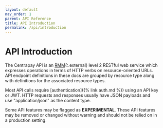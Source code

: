 ```yaml
---
layout: default
nav_order: 1
parent: API Reference
title: API Introduction
permalink: /api/introduction
---
```


# API Introduction

The Centrapay API is an [RMM][]{:.external} level 2 RESTful web service which expresses
operations in terms of HTTP verbs on resource-oriented URLs. API endpoint
definitions in these docs are grouped by resource type along with definitions
for the associated resource types.

Most API calls require [authentication]({% link auth.md %}) using an API key or
JWT. HTTP requests and responses usually have JSON payloads and use
"application/json" as the content type.

Some API features may be flagged as **EXPERIMENTAL**. These API features may be
removed or changed without warning and should not be relied on in a production
setting.

[RMM]: https://en.wikipedia.org/wiki/Richardson_Maturity_Model
